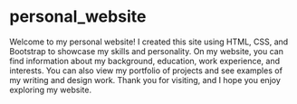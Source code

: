 # personal_website

Welcome to my personal website! I created this site using HTML, CSS, and Bootstrap to showcase my skills and personality. On my website, you can find information about my background, education, work experience, and interests. You can also view my portfolio of projects and see examples of my writing and design work. Thank you for visiting, and I hope you enjoy exploring my website.
